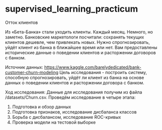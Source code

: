 # supervised_learning_practicum

Отток клиентов

Из «Бета-Банка» стали уходить клиенты. Каждый месяц. Немного, но заметно. Банковские маркетологи посчитали: сохранять текущих клиентов дешевле, чем привлекать новых.
Нужно спрогнозировать, уйдёт клиент из банка в ближайшее время или нет. Вам предоставлены исторические данные о поведении клиентов и расторжении договоров с банком.

Источник данных: https://www.kaggle.com/barelydedicated/bank-customer-churn-modeling
Цель исследования - построить систему, способную спрогнозировать, уйдёт ли клиент из банка на основе данных о поведении клиентов и расторжении договора с банком.

Ход исследования:
Данные для исследования получим из файла /datasets/Churn.csv.
Проведём исследование в четыре этапа:
1. Подготовка и обзор данных
2. Подготовка признаков, исследование дисбаланса классов
3. Борьба с дисбалансом, исследование ROC-кривых
4. Проверка модели на тестовой выборке
